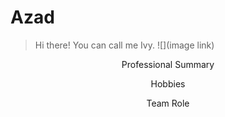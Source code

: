 # Azad 
> Hi there! You can call me Ivy.
![](image link)
<p align="center">Professional Summary</p>
<p align="center">

</p>
<p align="center">Hobbies</p>
<p align="center">

</p>
<p align="center">Team Role</p>
<p align="center">

</p>